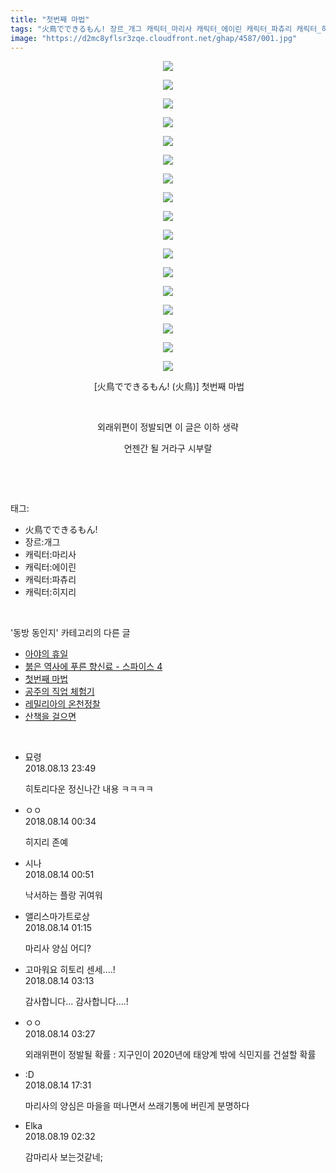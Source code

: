 ```yaml
---
title: "첫번째 마법"
tags: "火鳥でできるもん! 장르_개그 캐릭터_마리사 캐릭터_에이린 캐릭터_파츄리 캐릭터_히지리 火鳥 동방_동인지"
image: "https://d2mc8yflsr3zqe.cloudfront.net/ghap/4587/001.jpg"
---
```

<div class="article">
<p style="text-align: center; clear: none; float: none;"><img src="{{ site.imgserver2 }}/ghap/4587/001.jpg"/></p>
<p style="text-align: center; clear: none; float: none;"><img src="{{ site.imgserver2 }}/ghap/4587/002.jpg"/></p>
<p style="text-align: center; clear: none; float: none;"><img src="{{ site.imgserver2 }}/ghap/4587/003.jpg"/></p>
<p style="text-align: center; clear: none; float: none;"><img src="{{ site.imgserver2 }}/ghap/4587/004.jpg"/></p>
<p style="text-align: center; clear: none; float: none;"><img src="{{ site.imgserver2 }}/ghap/4587/005.jpg"/></p>
<p style="text-align: center; clear: none; float: none;"><img src="{{ site.imgserver2 }}/ghap/4587/006.jpg"/></p>
<p style="text-align: center; clear: none; float: none;"><img src="{{ site.imgserver2 }}/ghap/4587/007.jpg"/></p>
<p style="text-align: center; clear: none; float: none;"><img src="{{ site.imgserver2 }}/ghap/4587/008.jpg"/></p>
<p style="text-align: center; clear: none; float: none;"><img src="{{ site.imgserver2 }}/ghap/4587/009.jpg"/></p>
<p style="text-align: center; clear: none; float: none;"><img src="{{ site.imgserver2 }}/ghap/4587/010.jpg"/></p>
<p style="text-align: center; clear: none; float: none;"><img src="{{ site.imgserver2 }}/ghap/4587/011.jpg"/></p>
<p style="text-align: center; clear: none; float: none;"><img src="{{ site.imgserver2 }}/ghap/4587/012.jpg"/></p>
<p style="text-align: center; clear: none; float: none;"><img src="{{ site.imgserver2 }}/ghap/4587/013.jpg"/></p>
<p style="text-align: center; clear: none; float: none;"><img src="{{ site.imgserver2 }}/ghap/4587/014.jpg"/></p>
<p style="text-align: center; clear: none; float: none;"><img src="{{ site.imgserver2 }}/ghap/4587/015.jpg"/></p>
<p style="text-align: center; clear: none; float: none;"><img src="{{ site.imgserver2 }}/ghap/4587/016.jpg"/></p>
<p style="text-align: center; clear: none; float: none;"><img src="{{ site.imgserver2 }}/ghap/4587/017.jpg"/></p>
<p style="text-align: center; clear: none; float: none;"> [火鳥でできるもん! (火鳥)] 첫번째 마법</p>
<p style="text-align: center; clear: none; float: none;"><br/></p>
<p style="text-align: center; clear: none; float: none;">외래위편이 정발되면 이 글은 이하 생략</p>
<p style="text-align: center; clear: none; float: none;">언젠간 될 거라구 시부랄</p>
<p><br/></p>
</div><br/>
<div class="tagTrail">
<p>태그: </p>
<ul>
<li>火鳥でできるもん!</li>
<li>장르:개그</li>
<li>캐릭터:마리사</li>
<li>캐릭터:에이린</li>
<li>캐릭터:파츄리</li>
<li>캐릭터:히지리</li>
</ul>
</div><br/>
<div class="another">
<p>'동방 동인지' 카테고리의 다른 글</p>
<ul>
<li><a href="/ghap_4591">아야의 휴일</a></li>
<li><a href="/ghap_4590">붉은 역사에 푸른 향신료 - 스파이스 4</a></li>
<li><a href="/ghap_4587">첫번째 마법</a></li>
<li><a href="/ghap_4585">공주의 직업 체험기</a></li>
<li><a href="/ghap_4584">레밀리아의 온천정찰</a></li>
<li><a href="/ghap_4583">산책을 걸으면</a></li>
</ul>
</div><br/>
<div class="cb_module cb_fluid">
<div class="cb_wrt cb_profile">
<div class="comment">
<ul>
<li class="cb_thumb_off" id="comment15307680">
<div class="cb_comment_area">
<div class="cb_info_area">
<div class="cb_section">
<span class="cb_nick_name">묘령</span>
</div>
<div class="cb_section">
<span class="cb_date">2018.08.13 23:49 </span>
</div>
</div>
<div class="cb_dsc_comment">
<p class="cb_dsc">
											히토리다운 정신나간 내용 ㅋㅋㅋㅋ
										</p>
</div>
</div></li>
<li class="cb_thumb_off" id="comment15307703">
<div class="cb_comment_area">
<div class="cb_info_area">
<div class="cb_section">
<span class="cb_nick_name">ㅇㅇ</span>
</div>
<div class="cb_section">
<span class="cb_date">2018.08.14 00:34 </span>
</div>
</div>
<div class="cb_dsc_comment">
<p class="cb_dsc">
											히지리 존예
										</p>
</div>
</div></li>
<li class="cb_thumb_off" id="comment15307716">
<div class="cb_comment_area">
<div class="cb_info_area">
<div class="cb_section">
<span class="cb_nick_name">시나</span>
</div>
<div class="cb_section">
<span class="cb_date">2018.08.14 00:51 </span>
</div>
</div>
<div class="cb_dsc_comment">
<p class="cb_dsc">
											낙서하는 플랑 귀여워
										</p>
</div>
</div></li>
<li class="cb_thumb_off" id="comment15307728">
<div class="cb_comment_area">
<div class="cb_info_area">
<div class="cb_section">
<span class="cb_nick_name">앨리스마가트로상</span>
</div>
<div class="cb_section">
<span class="cb_date">2018.08.14 01:15 </span>
</div>
</div>
<div class="cb_dsc_comment">
<p class="cb_dsc">
											마리사 양심 어디?
										</p>
</div>
</div></li>
<li class="cb_thumb_off" id="comment15307812">
<div class="cb_comment_area">
<div class="cb_info_area">
<div class="cb_section">
<span class="cb_nick_name">고마워요 히토리 센세....!</span>
</div>
<div class="cb_section">
<span class="cb_date">2018.08.14 03:13 </span>
</div>
</div>
<div class="cb_dsc_comment">
<p class="cb_dsc">
											감사합니다... 감사합니다....!
										</p>
</div>
</div></li>
<li class="cb_thumb_off" id="comment15307821">
<div class="cb_comment_area">
<div class="cb_info_area">
<div class="cb_section">
<span class="cb_nick_name">ㅇㅇ</span>
</div>
<div class="cb_section">
<span class="cb_date">2018.08.14 03:27 </span>
</div>
</div>
<div class="cb_dsc_comment">
<p class="cb_dsc">
											외래위편이 정발될 확률 : 지구인이 2020년에 태양계 밖에 식민지를 건설할 확률
										</p>
</div>
</div></li>
<li class="cb_thumb_off" id="comment15308352">
<div class="cb_comment_area">
<div class="cb_info_area">
<div class="cb_section">
<span class="cb_nick_name">:D</span>
</div>
<div class="cb_section">
<span class="cb_date">2018.08.14 17:31 </span>
</div>
</div>
<div class="cb_dsc_comment">
<p class="cb_dsc">
											마리사의 양심은 마을을 떠나면서 쓰래기통에 버린게 분명하다
										</p>
</div>
</div></li>
<li class="cb_thumb_off" id="comment15311797">
<div class="cb_comment_area">
<div class="cb_info_area">
<div class="cb_section">
<span class="cb_nick_name">Elka</span>
</div>
<div class="cb_section">
<span class="cb_date">2018.08.19 02:32 </span>
</div>
</div>
<div class="cb_dsc_comment">
<p class="cb_dsc">
											감마리사 보는것같네;
										</p>
</div>
</div></li>
</ul>
</div>
</div><!-- commentList close -->
</div><br/>
